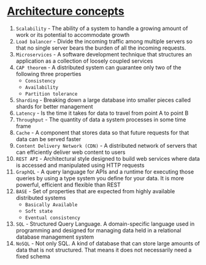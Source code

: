 # [Architecture concepts](https://medium.com/@TharunKumarReddyPolu/top-50-system-design-terminologies-you-must-know-3c78f5fb99c1)

1. `Scalability` - The ability of a system to handle a growing amount of work or its potential to accommodate growth
2. `Load balancer` - Divide the incoming traffic among multiple servers so that no single server bears the burden of all the incoming requests.
3. `Microservices` - A software development technique that structures an application as a collection of loosely coupled services
4. `CAP theorem` - A distributed system can guarantee only two of the following three properties
   - `Consistency`
   - `Availability`
   - `Partition tolerance`
5. `Sharding` - Breaking down a large database into smaller pieces called shards for better management
6. `Latency` - Is the time it takes for data to travel from point A to point B
7. `Throughput` - The quantity of data a system processes in some time frame
8. `Cache` - A component that stores data so that future requests for that data can be served faster
9. `Content Delivery Network (CDN)` - A distributed network of servers that can efficiently deliver web content to users
10. `REST API` - Architectural style designed to build web services where data is accessed and manipulated using HTTP requests
11. `GraphQL` - A query language for APIs and a runtime for executing those queries by using a type system you define for your data. It is more powerful, efficient and flexible than REST
12. `BASE` - Set of properties that are expected from highly available distributed systems
    - `Basically Available`
    - `Soft state`
    - `Eventual consistency`
13. `SQL` - Structured Query Language. A domain-specific language used in programming and designed for managing data held in a relational database management system
14. `NoSQL` - Not only SQL. A kind of database that can store large amounts of data that is not structured. That means it does not necessarily need a fixed schema
